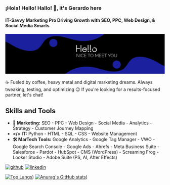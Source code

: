 ### ¡Hola! Hello! Hallo! 👋, it's Gerardo here
#### IT-Savvy Marketing Pro Driving Growth with SEO, PPC, Web Design, & Social Media Smarts
![I am a Marketing Specialist](https://github.com/GerardoPerez-CL-BER/gerardoperez-cl-ber/blob/main/banner-github.jpeg)

☕ Fueled by coffee, heavy metal and digital marketing dreams.  Always tweaking, testing, and optimizing  😉   If you're looking for a results-focused partner, let's chat!

## Skills and Tools
* **🎯 Marketing:**
SEO - PPC - Web Design  - Social Media  - Analytics  - Strategy - Customer Journey Mapping
* **</> IT:**
Python - HTML - SQL - CSS - Website Management 
* **🛠️ MarTech Tools:**
Google Analytics - Google Tag Manager - VWO - Google Search Console - Google Ads - Ahrefs - Meta Business Suite - Salesforce - Pardot - HubSpot - CMS (WordPress) - Screaming Frog - Looker Studio - Adobe Suite (PS, AI, After Effects) 


[<img src='https://cdn.jsdelivr.net/npm/simple-icons@3.0.1/icons/github.svg' alt='github' height='40'>](https://github.com/https://github.com/GerardoPerez-CL-BER)  [<img src='https://cdn.jsdelivr.net/npm/simple-icons@3.0.1/icons/linkedin.svg' alt='linkedin' height='40'>](https://www.linkedin.com/in/https://www.linkedin.com/in/gerardo-pg//)  

[![Top Langs](https://github-readme-stats.vercel.app/api/top-langs/?username=GerardoPerez-CL-BER&show_icons=true&theme=dark)](https://github.com/GerardoPerez-CL-BER/github-readme-stats))
[![Anurag's GitHub stats](https://github-readme-stats.vercel.app/api?username=GerardoPerez-CL-BER&hide=stars,prs&show_icons=true&theme=dark)](https://github.com/GerardoPerez-CL-BER/github-readme-stats&show_icons=true))


